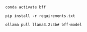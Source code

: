 
```
conda activate bff
```

```
pip install -r requirements.txt
```

```
ollama pull llama3.2:3b# bff-model
```
